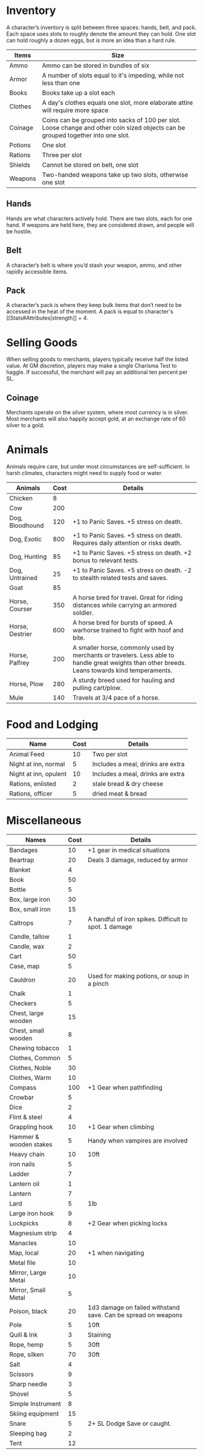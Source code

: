 # Inventory
A character’s inventory is split between three spaces: hands, belt, and pack. Each space uses slots to roughly denote the amount they can hold. One slot can hold roughly a dozen eggs, but is more an idea than a hard rule.

| Items   | Size                                                                                                                              |
| ------- | --------------------------------------------------------------------------------------------------------------------------------- |
| Ammo    | Ammo can be stored in bundles of six                                                                                              |
| Armor   | A number of slots equal to it's impeding, while not less than one                                                                 |
| Books   | Books take up a slot each                                                                                                         |
| Clothes | A day's clothes equals one slot, more elaborate attire will require more space                                                    |
| Coinage | Coins can be grouped into sacks of 100 per slot. Loose change and other coin sized objects can be grouped together into one slot. |
| Potions | One slot                                                                                                                          |
| Rations | Three per slot                                                                                                                    |
| Shields | Cannot be stored on belt, one slot                                                                                                |
| Weapons | Two-handed weapons take up two slots, otherwise one slot                                                                          |
## Hands
Hands are what characters actively hold. There are two slots, each for one hand. If weapons are held here, they are considered drawn, and people will be hostile.
## Belt
A character’s belt is where you’d stash your weapon, ammo, and other rapidly accessible items.
## Pack
A character’s pack is where they keep bulk items that don’t need to be accessed in the heat of the moment. A pack is equal to character's [[Stats#Attributes|strength]] + 4.
# Selling Goods
When selling goods to merchants, players typically receive half the listed value. At GM discretion,  players may make a single Charisma Test to haggle. If successful, the merchant will pay an additional ten percent per SL.
## Coinage
Merchants operate on the silver system, where most currency is in silver. Most merchants will also happily accept gold, at an exchange rate of 60 silver to a gold.
# Animals
Animals require care, but under most circumstances are self-sufficient. In harsh climates, characters might need to supply food or water.

| Animals         | Cost | Details                                                                                                                                         |
| --------------- | ---- | ----------------------------------------------------------------------------------------------------------------------------------------------- |
| Chicken         | 8    |                                                                                                                                                 |
| Cow             | 200  |                                                                                                                                                 |
| Dog, Bloodhound | 120  | +1 to Panic Saves. +5 stress on death.                                                                                                          |
| Dog, Exotic     | 800  | +1 to Panic Saves. +5 stress on death. Requires daily attention or risks death.                                                                 |
| Dog, Hunting    | 85   | +1 to Panic Saves. +5 stress on death. +2 bonus to relevant tests.                                                                              |
| Dog, Untrained  | 25   | +1 to Panic Saves. +5 stress on death. -2 to stealth related tests and saves.                                                                   |
| Goat            | 85   |                                                                                                                                                 |
| Horse, Courser  | 350  | A horse bred for travel. Great for riding distances while carrying an armored soldier.                                                          |
| Horse, Destrier | 600  | A horse bred for bursts of speed. A warhorse trained to fight with hoof and bite.                                                               |
| Horse, Palfrey  | 200  | A smaller horse, commonly used by merchants or travelers. Less able to handle great weights than other breeds. Leans towards kind temperaments. |
| Horse, Plow     | 280  | A sturdy breed used for hauling and pulling cart/plow.                                                                                          |
| Mule            | 140  | Travels at 3/4 pace of a horse.                                                                                                                 |
# Food and Lodging

| Name                  | Cost | Details                           |
| --------------------- | ---- | --------------------------------- |
| Animal Feed           | 10   | Two per slot                      |
| Night at inn, normal  | 5    | Includes a meal, drinks are extra |
| Night at inn, opulent | 10   | Includes a meal, drinks are extra |
| Rations, enlisted     | 2    | stale bread & dry cheese          |
| Rations, officer      | 5    | dried meat & bread                |
# Miscellaneous

| Names                  | Cost | Details                                                       |
| ---------------------- | ---- | ------------------------------------------------------------- |
| Bandages               | 10   | +1 gear in medical situations                                 |
| Beartrap               | 20   | Deals 3 damage, reduced by armor                              |
| Blanket                | 4    |                                                               |
| Book                   | 50   |                                                               |
| Bottle                 | 5    |                                                               |
| Box, large iron        | 30   |                                                               |
| Box, small iron        | 15   |                                                               |
| Caltrops               | 7    | A handful of iron spikes. Difficult to spot. 1 damage         |
| Candle, tallow         | 1    |                                                               |
| Candle, wax            | 2    |                                                               |
| Cart                   | 50   |                                                               |
| Case, map              | 5    |                                                               |
| Cauldron               | 20   | Used for making potions, or soup in a pinch                   |
| Chalk                  | 1    |                                                               |
| Checkers               | 5    |                                                               |
| Chest, large wooden    | 15   |                                                               |
| Chest, small wooden    | 8    |                                                               |
| Chewing tobacco        | 1    |                                                               |
| Clothes, Common        | 5    |                                                               |
| Clothes, Noble         | 30   |                                                               |
| Clothes, Warm          | 10   |                                                               |
| Compass                | 100  | +1 Gear when pathfinding                                      |
| Crowbar                | 5    |                                                               |
| Dice                   | 2    |                                                               |
| Flint & steel          | 4    |                                                               |
| Grappling hook         | 10   | +1 Gear when climbing                                         |
| Hammer & wooden stakes | 5    | Handy when vampires are involved                              |
| Heavy chain            | 10   | 10ft                                                          |
| iron nails             | 5    |                                                               |
| Ladder                 | 7    |                                                               |
| Lantern oil            | 1    |                                                               |
| Lantern                | 7    |                                                               |
| Lard                   | 5    | 1lb                                                           |
| Large iron hook        | 9    |                                                               |
| Lockpicks              | 8    | +2 Gear when picking locks                                    |
| Magnesium strip        | 4    |                                                               |
| Manacles               | 10   |                                                               |
| Map, local             | 20   | +1 when navigating                                            |
| Metal file             | 10   |                                                               |
| Mirror, Large Metal    | 10   |                                                               |
| Mirror, Small Metal    | 5    |                                                               |
| Poison, black          | 20   | 1d3 damage on failed withstand save. Can be spread on weapons |
| Pole                   | 5    | 10ft                                                          |
| Quill & Ink            | 3    | Staining                                                      |
| Rope, hemp             | 5    | 30ft                                                          |
| Rope, silken           | 70   | 30ft                                                          |
| Salt                   | 4    |                                                               |
| Scissors               | 9    |                                                               |
| Sharp needle           | 3    |                                                               |
| Shovel                 | 5    |                                                               |
| Simple Instrument      | 8    |                                                               |
| Skiing equipment       | 15   |                                                               |
| Snare                  | 5    | 2+ SL Dodge Save or caught.                                   |
| Sleeping bag           | 2    |                                                               |
| Tent                   | 12   |                                                               |
